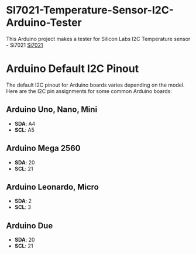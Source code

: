# SI7021-Temperature-Sensor-I2C-Arduino-Tester
This Arduino project makes a tester for Silicon Labs I2C Temperature sensor - Si7021 [Si7021](Pinout.png)

# Arduino Default I2C Pinout

The default I2C pinout for Arduino boards varies depending on the model. Here are the I2C pin assignments for some common Arduino boards:

## Arduino Uno, Nano, Mini
- **SDA**: A4
- **SCL**: A5

## Arduino Mega 2560
- **SDA**: 20
- **SCL**: 21

## Arduino Leonardo, Micro
- **SDA**: 2
- **SCL**: 3

## Arduino Due
- **SDA**: 20
- **SCL**: 21
